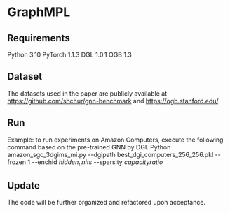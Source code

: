 # GraphMPL

## Requirements

Python 3.10
PyTorch 1.1.3
DGL 1.0.1
OGB 1.3

## Dataset

The datasets used in the paper are publicly available at https://github.com/shchur/gnn-benchmark and https://ogb.stanford.edu/.

## Run

Example: to run experiments on Amazon Computers, execute the following command based on the pre-trained GNN by DGI.
Python amazon_sgc_3dgims_mi.py --dgipath best_dgi_computers_256_256.pkl --frozen 1 --enchid $hidden_units$ --sparsity $capacity ratio$ 
   
## Update

The code will be further organized and refactored upon acceptance.
